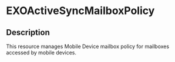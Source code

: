 ﻿# EXOActiveSyncMailboxPolicy

## Description

This resource manages Mobile Device mailbox policy for mailboxes accessed by mobile devices.
